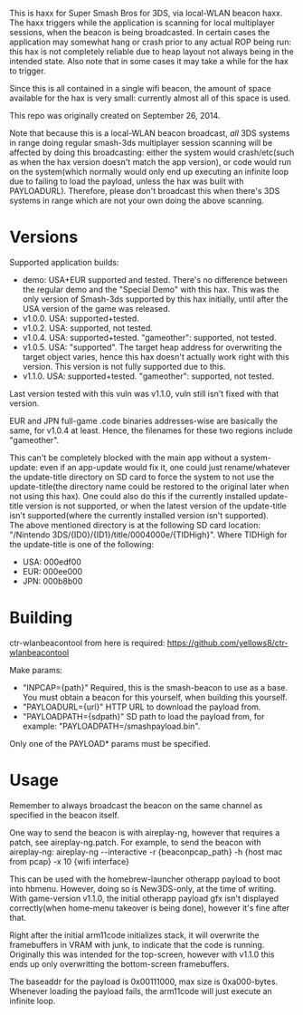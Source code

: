 This is haxx for Super Smash Bros for 3DS, via local-WLAN beacon haxx. The haxx triggers while the application is scanning for local multiplayer sessions, when the beacon is being broadcasted.
In certain cases the application may somewhat hang or crash prior to any actual ROP being run: this hax is not completely reliable due to heap layout not always being in the intended state. Also note that in some cases it may take a while for the hax to trigger.

Since this is all contained in a single wifi beacon, the amount of space available for the hax is very small: currently almost all of this space is used.

This repo was originally created on September 26, 2014.

Note that because this is a local-WLAN beacon broadcast, *all* 3DS systems in range doing regular smash-3ds multiplayer session scanning will be affected by doing this broadcasting: either the system would crash/etc(such as when the hax version doesn't match the app version), or code would run on the system(which normally would only end up executing an infinite loop due to failing to load the payload, unless the hax was built with PAYLOADURL). Therefore, please don't broadcast this when there's 3DS systems in range which are not your own doing the above scanning.

# Versions
Supported application builds:
* demo: USA+EUR supported and tested. There's no difference between the regular demo and the "Special Demo" with this hax. This was the only version of Smash-3ds supported by this hax initially, until after the USA version of the game was released.
* v1.0.0. USA: supported+tested.
* v1.0.2. USA: supported, not tested.
* v1.0.4. USA: supported+tested. "gameother": supported, not tested.
* v1.0.5. USA: "supported". The target heap address for overwriting the target object varies, hence this hax doesn't actually work right with this version. This version is not fully supported due to this.
* v1.1.0. USA: supported+tested. "gameother": supported, not tested.

Last version tested with this vuln was v1.1.0, vuln still isn't fixed with that version.

EUR and JPN full-game .code binaries addresses-wise are basically the same, for v1.0.4 at least. Hence, the filenames for these two regions include "gameother".

This can't be completely blocked with the main app without a system-update: even if an app-update would fix it, one could just rename/whatever the update-title directory on SD card to force the system to not use the update-title(the directory name could be restored to the original later when not using this hax). One could also do this if the currently installed update-title version is not supported, or when the latest version of the update-title isn't supported(where the currently installed version isn't supported).  
The above mentioned directory is at the following SD card location: "/Nintendo 3DS/{ID0}/{ID1}/title/0004000e/{TIDHigh}".
Where TIDHigh for the update-title is one of the following:
* USA: 000edf00
* EUR: 000ee000
* JPN: 000b8b00

# Building
ctr-wlanbeacontool from here is required: https://github.com/yellows8/ctr-wlanbeacontool

Make params:
* "INPCAP={path}" Required, this is the smash-beacon to use as a base. You must obtain a beacon for this yourself, when building this yourself.
* "PAYLOADURL={url}" HTTP URL to download the payload from.
* "PAYLOADPATH={sdpath}" SD path to load the payload from, for example: "PAYLOADPATH=/smashpayload.bin".

Only one of the PAYLOAD* params must be specified.

# Usage
Remember to always broadcast the beacon on the same channel as specified in the beacon itself.

One way to send the beacon is with aireplay-ng, however that requires a patch, see aireplay-ng.patch. For example, to send the beacon with aireplay-ng: aireplay-ng --interactive -r {beaconpcap_path} -h {host mac from pcap} -x 10 {wifi interface}

This can be used with the homebrew-launcher otherapp payload to boot into hbmenu. However, doing so is New3DS-only, at the time of writing. With game-version v1.1.0, the initial otherapp payload gfx isn't displayed correctly(when home-menu takeover is being done), however it's fine after that.

Right after the initial arm11code initializes stack, it will overwrite the framebuffers in VRAM with junk, to indicate that the code is running. Originally this was intended for the top-screen, however with v1.1.0 this ends up only overwritting the bottom-screen framebuffers.

The baseaddr for the payload is 0x00111000, max size is 0xa000-bytes. Whenever loading the payload fails, the arm11code will just execute an infinite loop.


